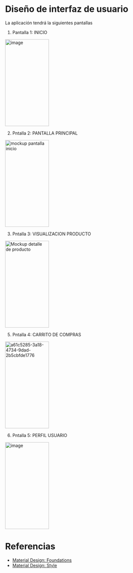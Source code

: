 # Diseño de interfaz de usuario

La aplicación tendrá la siguientes pantallas

1. Pantalla 1: INICIO

<img width="142" height="281" alt="image" src="https://github.com/user-attachments/assets/6d7233b2-6fae-4f1f-bf8d-c98933cb484c" />

2. Pntalla 2: PANTALLA PRINCIPAL
<img width="142" height="281" alt="mockup pantalla inicio" src="https://github.com/user-attachments/assets/85687049-b57b-4dd4-98b9-4b66ceabc41f" />



3. Pntalla 3: VISUALIZACION PRODUCTO
<img width="142" height="281" alt="Mockup detalle de producto" src="https://github.com/user-attachments/assets/99525f39-66b3-4509-9a75-67ad1fcc13a4" />


5. Pntalla 4: CARRITO DE COMPRAS
<img width="142" height="281" alt="a61c5285-3a18-4734-9dad-2b5cbfde1776" src="https://github.com/user-attachments/assets/2a46f80c-f2dc-4bc2-9f7b-f6c67178f60e" />



6. Pntalla 5: PERFIL USUARIO
<img width="142" height="281" alt="image" src="https://github.com/user-attachments/assets/666d3512-5797-403a-8da6-65958bfb20ad" />



# Referencias

- [Material Design: Foundations](https://m3.material.io/foundations)
- [Material Design: Style](https://m3.material.io/styles)
